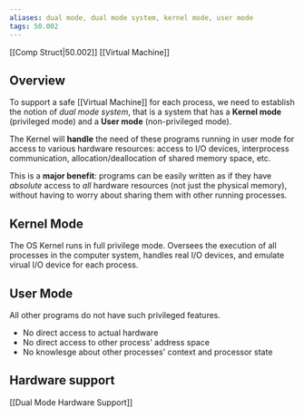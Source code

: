 ```yaml
---
aliases: dual mode, dual mode system, kernel mode, user mode
tags: 50.002
---
```

[[Comp Struct|50.002]]
[[Virtual Machine]]

## Overview
To support a safe [[Virtual Machine]] for each process, we need to establish the notion of *dual mode system*, that is a system that has a **Kernel mode** (privileged mode) and a **User mode** (non-privileged mode).

The Kernel will **handle** the need of these programs running in user mode for access to various hardware resources: access to I/O devices, interprocess communication, allocation/deallocation of shared memory space, etc.

This is a **major benefit**: programs can be easily written as if they have _absolute_ access to _all_ hardware resources (not just the physical memory), without having to worry about sharing them with other running processes.

## Kernel Mode
The OS Kernel runs in full privilege mode.
Oversees the execution of all processes in the computer system, handles real I/O devices, and emulate virual I/O device for each process.

## User Mode
All other programs do not have such privileged features.
- No direct access to actual hardware
- No direct access to other process' address space
- No knowlesge about other processes' context and processor state

## Hardware support
[[Dual Mode Hardware Support]]